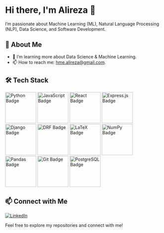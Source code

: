 # Hi there, I'm Alireza 👋

I’m passionate about Machine Learning (ML), Natural Language Processing (NLP), Data Science, and Software Development.

## 🚀 About Me

- 🌱 I’m learning more about Data Science & Machine Learning.
- 📫 How to reach me: hme.alireza@gmail.com.

## 🛠️ Tech Stack

<p align="left">
  <img src="https://img.shields.io/badge/Python-3776AB?style=flat&logo=python&logoColor=white" alt="Python Badge" width="100"/>
  <img src="https://img.shields.io/badge/JavaScript-F7DF1E?style=flat&logo=javascript&logoColor=black" alt="JavaScript Badge" width="100"/>
  <img src="https://img.shields.io/badge/React-61DAFB?style=flat&logo=react&logoColor=black" alt="React Badge" width="100"/>
  <img src="https://img.shields.io/badge/Express.js-000000?style=flat&logo=express&logoColor=white" alt="Express.js Badge" width="100"/>
  <img src="https://img.shields.io/badge/Django-092E20?style=flat&logo=django&logoColor=white" alt="Django Badge" width="100"/>
  <img src="https://img.shields.io/badge/DRF-FFCA28?style=flat&logo=django&logoColor=black" alt="DRF Badge" width="100"/>
  <img src="https://img.shields.io/badge/LaTeX-008080?style=flat&logo=latex&logoColor=white" alt="LaTeX Badge" width="100"/>
  <img src="https://img.shields.io/badge/NumPy-013B57?style=flat&logo=numpy&logoColor=white" alt="NumPy Badge" width="100"/>
  <img src="https://img.shields.io/badge/Pandas-150458?style=flat&logo=pandas&logoColor=white" alt="Pandas Badge" width="100"/>
  <img src="https://img.shields.io/badge/Git-F05032?style=flat&logo=git&logoColor=white" alt="Git Badge" width="100"/>
  <img src="https://img.shields.io/badge/PostgreSQL-4169E1?style=flat&logo=postgresql&logoColor=white" alt="PostgreSQL Badge" width="100"/>
</p>


## 📫 Connect with Me
[![LinkedIn](https://img.shields.io/badge/LinkedIn-Profile-blue)](https://www.linkedin.com/in/alireza-h-9579b6286/)

  

Feel free to explore my repositories and connect with me!
